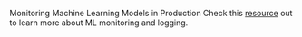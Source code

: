 Monitoring Machine Learning Models in Production
Check this [resource](https://christophergs.com/machine%20learning/2020/03/14/how-to-monitor-machine-learning-models/) out to learn more about ML monitoring and logging.